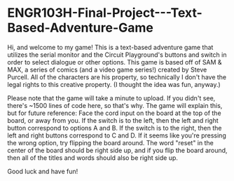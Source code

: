 # ENGR103H-Final-Project---Text-Based-Adventure-Game
Hi, and welcome to my game!
This is a text-based adventure game that utilizes the serial monitor and the Circuit Playground's buttons and switch in order to select dialogue or other options.
This game is based off of SAM & MAX, a series of comics (and a video game series!) created by Steve Purcell.
All of the characters are his property, so technically I don't have the legal rights to this creative property. 
(I thought the idea was fun, anyway.)

Please note that the game will take a minute to upload. If you didn't see, there's ~1500 lines of code here, so that's why.
The game will explain this, but for future reference:
Face the cord input on the board at the top of the board, or away from you. If the switch is to the left, then
the left and right button correspond to options A and B. If the switch is to the right, then the left and right buttons correspond
to C and D. If it seems like you're pressing the wrong option, try flipping the board around. 
The word "reset" in the center of the board should be right side up, and if you flip the board around, then all of the titles and words
should also be right side up.

Good luck and have fun!
